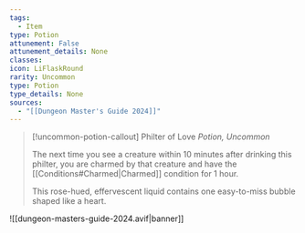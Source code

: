 ```yaml
---
tags:
  - Item
type: Potion
attunement: False
attunement_details: None
classes:
icon: LiFlaskRound
rarity: Uncommon
type: Potion
type_details: None
sources: 
  - "[[Dungeon Master's Guide 2024]]"
---
```

>[!uncommon-potion-callout] Philter of Love
>_Potion, Uncommon_
>
>The next time you see a creature within 10 minutes after drinking this philter, you are charmed by that creature and have the [[Conditions#Charmed\|Charmed]] condition for 1 hour.
>
>This rose-hued, effervescent liquid contains one easy-to-miss bubble shaped like a heart.
>


![[dungeon-masters-guide-2024.avif|banner]]